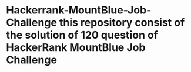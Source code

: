 # Hackerrank-MountBlue-Job-Challenge this repository consist of the solution of 120 question of HackerRank MountBlue Job Challenge
